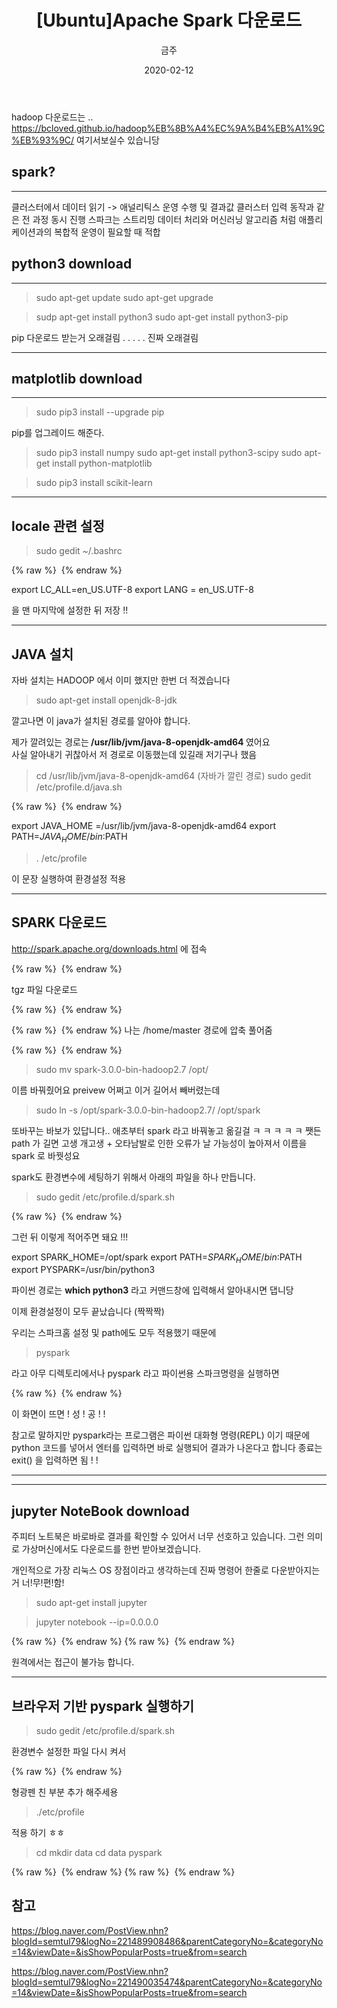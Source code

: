 ﻿---
title : "[Ubuntu]Apache Spark 다운로드"
author : "금주"
#categories : - Project
date: "2020-02-12"
---

hadoop 다운로드는 .. <https://bcloved.github.io/hadoop%EB%8B%A4%EC%9A%B4%EB%A1%9C%EB%93%9C/> 여기서보실수 있습니당



## spark?
---
클러스터에서 데이터 읽기 -> 애널리틱스 운영 수행 및 결과값 클러스터 입력 동작과 같은 전 과정 동시 진행
스파크는 스트리밍 데이터 처리와 머신러닝 알고리즘 처럼 애플리케이션과의 복합적 운영이 필요할 때 적합

## python3 download
----
> sudo apt-get update
>sudo apt-get upgrade

>sudp apt-get install python3
>sudo apt-get install python3-pip

pip 다운로드 받는거 오래걸림 . . . . . 진짜 오래걸림

---

## matplotlib download
----

>sudo pip3 install --upgrade pip

pip를 업그레이드 해준다.

> sudo pip3 install numpy
>sudo apt-get install python3-scipy
>sudo apt-get install python-matplotlib

>sudo pip3 install scikit-learn


---

## locale 관련 설정

> sudo gedit ~/.bashrc

{% raw %} <img src="https://bcloved.github.io/assets/images/spark/1.PNG" alt=""> {% endraw %}

export LC_ALL=en_US.UTF-8
export LANG = en_US.UTF-8

을 맨 마지막에 설정한 뒤 저장 !!

----
## JAVA 설치
자바 설치는 HADOOP 에서 이미 했지만 한번 더 적겠습니다

>sudo apt-get install openjdk-8-jdk

깔고나면 이 java가 설치된 경로를 알아야 합니다.

제가 깔려있는 경로는<b> /usr/lib/jvm/java-8-openjdk-amd64 </b>였어요<br>
사실 알아내기 귀찮아서 저 경로로 이동했는데 있길래 저기구나 했음

> cd  /usr/lib/jvm/java-8-openjdk-amd64 (자바가 깔린 경로)
>sudo gedit /etc/profile.d/java.sh

{% raw %} <img src="https://bcloved.github.io/assets/images/spark/2.PNG" alt=""> {% endraw %}


export JAVA_HOME =/usr/lib/jvm/java-8-openjdk-amd64
export PATH=$JAVA_HOME/bin:$PATH

> . /etc/profile

이 문장 실행하여 환경설정 적용

----
## SPARK 다운로드

<http://spark.apache.org/downloads.html> 에 접속

{% raw %} <img src="https://bcloved.github.io/assets/images/spark/3.PNG" alt=""> {% endraw %}

tgz 파일 다운로드

{% raw %} <img src="https://bcloved.github.io/assets/images/spark/6.PNG" alt=""> {% endraw %}

{% raw %} <img src="https://bcloved.github.io/assets/images/spark/7.PNG" alt=""> {% endraw %}
나는 /home/master 경로에 압축 풀어줌

{% raw %} <img src="https://bcloved.github.io/assets/images/spark/8.PNG" alt=""> {% endraw %}

> sudo mv spark-3.0.0-bin-hadoop2.7 /opt/

이름 바꿔줬어요 preivew 어쩌고 이거 길어서 빼버렸는데

> sudo ln -s /opt/spark-3.0.0-bin-hadoop2.7/ /opt/spark

또바꾸는 바보가 있답니다.. 애초부터 spark 라고 바꿔놓고 옮길걸
ㅋ ㅋ ㅋ
ㅋ
ㅋ
쨋든 path 가 길면 고생 개고생 + 오타남발로 인한 오류가 날 가능성이 높아져서 이름을 spark 로 바꿧성요


spark도 환경변수에 세팅하기 위해서 아래의 파일을 하나 만듭니다.

> sudo gedit /etc/profile.d/spark.sh

{% raw %} <img src="https://bcloved.github.io/assets/images/spark/9.PNG" alt=""> {% endraw %}

그런 뒤 이렇게 적어주면 돼요 !!!

export SPARK_HOME=/opt/spark
export PATH=$SPARK_HOME/bin:$PATH
export PYSPARK=/usr/bin/python3

파이썬 경로는 <b>which python3</b> 라고 커맨드창에 입력해서 알아내시면 댑니당

이제 환경설정이 모두 끝났습니다 (짝짝짝)

우리는 스파크홈 설정 및 path에도 모두 적용했기 때문에

> pyspark

라고 아무 디렉토리에서나 pyspark 라고 파이썬용 스파크명령을 실행하면

{% raw %} <img src="https://bcloved.github.io/assets/images/spark/10.PNG" alt=""> {% endraw %}

이 화면이 뜨면 ! 성 ! 공 ! !

참고로 말하지만 pyspark라는 프로그램은 파이썬 대화형 명령(REPL) 이기 때문에 python 코드를 넣어서 엔터를 입력하면 바로 실행되어 결과가 나온다고 합니다
종료는 exit() 을 입력하면 됨 ! !

---

----
## jupyter NoteBook download

주피터 노트북은 바로바로 결과를 확인할 수 있어서 너무  선호하고 있습니다.
그런 의미로 가상머신에서도 다운로드를 한번 받아보겠습니다.

개인적으로 가장 리눅스 OS  장점이라고 생각하는데 진짜 명령어 한줄로 다운받아지는거 너!무!편!함!

> sudo apt-get install jupyter

> jupyter notebook --ip=0.0.0.0


{% raw %} <img src="https://bcloved.github.io/assets/images/spark/11.PNG" alt=""> {% endraw %}
{% raw %} <img src="https://bcloved.github.io/assets/images/spark/12.PNG" alt=""> {% endraw %}


원격에서는 접근이 불가능 합니다.

---
## 브라우저 기반 pyspark 실행하기

> sudo gedit /etc/profile.d/spark.sh

환경변수 설정한 파일 다시 켜서

{% raw %} <img src="https://bcloved.github.io/assets/images/spark/13.PNG" alt=""> {% endraw %}

형광펜 친 부분 추가 해주세용

> ./etc/profile

적용 하기 ㅎㅎ

>cd
>mkdir data
>cd data
>pyspark

{% raw %} <img src="https://bcloved.github.io/assets/images/spark/14.PNG" alt=""> {% endraw %}
{% raw %} <img src="https://bcloved.github.io/assets/images/spark/15.PNG" alt=""> {% endraw %}


참고
-----
<https://blog.naver.com/PostView.nhn?blogId=semtul79&logNo=221489908486&parentCategoryNo=&categoryNo=14&viewDate=&isShowPopularPosts=true&from=search>


<https://blog.naver.com/PostView.nhn?blogId=semtul79&logNo=221490035474&parentCategoryNo=&categoryNo=14&viewDate=&isShowPopularPosts=true&from=search>
